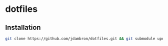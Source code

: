 # dotfiles

## Installation

```bash
git clone https://github.com/jdambron/dotfiles.git && git submodule update --init --recursive && cd dotfiles && source bootstrap.sh
```
